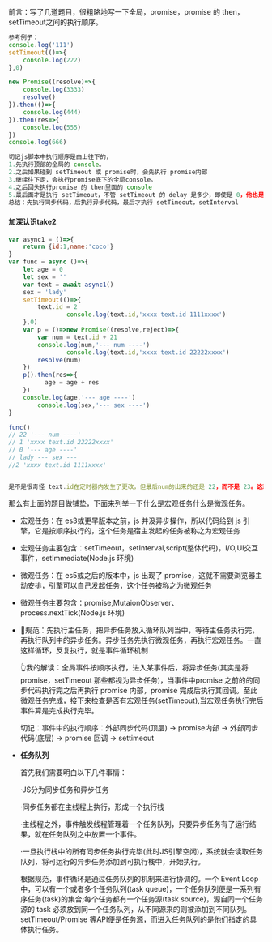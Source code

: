 前言：写了几道题目，很粗略地写一下全局，promise，promise 的 then，setTimeout之间的执行顺序。

```javascript
参考例子：
console.log('111')
setTimeout(()=>{
    console.log(222)
},0)

new Promise((resolve)=>{
    console.log(3333)
    resolve()
}).then(()=>{
    console.log(444)
}).then(res=>{
    console.log(555)
})
console.log(666)

切记js脚本中执行顺序是由上往下的，
1.先执行顶部的全局的 console。
2.之后如果碰到 setTimeout 或 promise时，会先执行 promise内部
3.继续往下走，会执行promise底下的全局console。
4.之后回头执行promise 的 then里面的 console
5.最后面才是执行 setTimeout，不管 setTimeout 的 delay 是多少，即使是 0，他也是最后执行。
总结：先执行同步代码，后执行异步代码，最后才执行 setTimeout，setInterval

```

#### 加深认识take2

```javascript
var async1 = ()=>{
    return {id:1,name:'coco'}
}
var func = async ()=>{
    let age = 0
    let sex = ''
    var text = await async1()
    sex = 'lady'
    setTimeout(()=>{
        text.id = 2
				console.log(text.id,'xxxx text.id 1111xxxx')
    },0)
    var p = ()=>new Promise((resolve,reject)=>{
        var num = text.id + 21
        console.log(num,'--- num ----')
				console.log(text.id,'xxxx text.id 22222xxxx')
        resolve(num)
    })
    p().then(res=>{
          age = age + res
    })
    console.log(age,'--- age ----')
		console.log(sex,'--- sex ----')
}

func()
// 22 '--- num ----'
// 1 'xxxx text.id 22222xxxx'
// 0 '--- age ----'
// lady --- sex ---
//2 'xxxx text.id 1111xxxx'


是不是很奇怪 text.id在定时器内发生了更改，但最后num的出来的还是 22，而不是 23。这就是无论是在 promise 内部还是在 promsie 的回调执行都会早于定时器，所以到最后 text.id 虽然已经改变了，但 num 已经被执行得出值并打印了

```

那么有上面的题目做铺垫，下面来列举一下什么是宏观任务什么是微观任务。

- 宏观任务：在 es3或更早版本之前，js 并没异步操作，所以代码给到 js 引擎，它是按顺序执行的，这个任务是宿主发起的任务被称之为宏观任务

- 宏观任务主要包含：setTimeout，setInterval,script(整体代码)，I/O,UI交互事件，setImmediate(Node.js 环境)

- 微观任务：在 es5或之后的版本中，js 出现了 promise，这就不需要浏览器主动安排，引擎可以自己发起任务，这个任务被称之为微观任务

- 微观任务主要包含：promise,MutaionObserver、process.nextTick(Node.js 环境)

- 🌺规范：先执行主任务，把异步任务放入循环队列当中，等待主任务执行完，再执行队列中的异步任务。异步任务先执行微观任务，再执行宏观任务。一直这样循环，反复执行，就是事件循环机制

  👆我的解读：全局事件按顺序执行，进入某事件后，将异步任务(其实是将 promise，setTimeout 那些都视为异步任务)，当事件中promise 之前的的同步代码执行完之后再执行 promise 内部，promise 完成后执行其回调。至此微观任务完成，接下来检查是否有宏观任务(setTimeout),当宏观任务执行完后事件算是完成执行完毕。

  切记：事件中的执行顺序：外部同步代码(顶层) -> promise内部 -> 外部同步代码(底层) -> promise 回调 -> settimeout

- **任务队列**

  首先我们需要明白以下几件事情：

  ·JS分为同步任务和异步任务

  ·同步任务都在主线程上执行，形成一个执行栈

  ·主线程之外，事件触发线程管理着一个任务队列，只要异步任务有了运行结果，就在任务队列之中放置一个事件。

  ·一旦执行栈中的所有同步任务执行完毕(此时JS引擎空闲)，系统就会读取任务队列，将可运行的异步任务添加到可执行栈中，开始执行。

  根据规范，事件循环是通过任务队列的机制来进行协调的。一个 Event Loop 中，可以有一个或者多个任务队列(task queue)，一个任务队列便是一系列有序任务(task)的集合;每个任务都有一个任务源(task source)，源自同一个任务源的 task 必须放到同一个任务队列，从不同源来的则被添加到不同队列。setTimeout/Promise 等API便是任务源，而进入任务队列的是他们指定的具体执行任务。